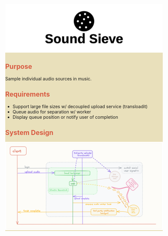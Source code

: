 <div style='background-color:#e9e0bb'>

![Sound Sieve Logo](public/img/Sound%20Sieve-logo/cover%20copy.png)

<div style='color:#d85b42'>

## Purpose
</div>
Sample individual audio sources in music.

<div style='color:#d85b42'>

## Requirements
</div>

* Support large file sizes w/ decoupled upload service (transloadit)
* Queue audio for separation w/ worker
* Display queue position or notify user of completion

<div style='color:#d85b42'>

## System Design
</div>

![System Design Diagram](public/img/sysdiag-background.png)
</div>
